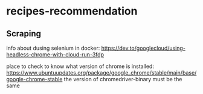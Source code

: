 # recipes-recommendation


## Scraping

info about dusing selenium in docker: https://dev.to/googlecloud/using-headless-chrome-with-cloud-run-3fdp

place to check to know what version of chrome is installed: https://www.ubuntuupdates.org/package/google_chrome/stable/main/base/google-chrome-stable
the version of chromedriver-binary must be the same
